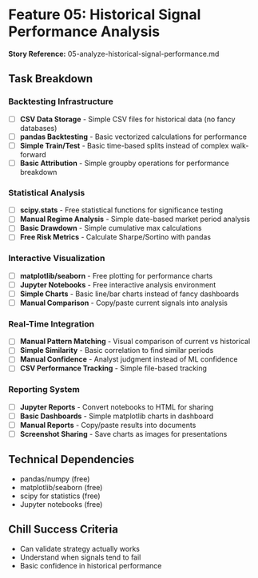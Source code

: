 # Feature 05: Historical Signal Performance Analysis
**Story Reference:** 05-analyze-historical-signal-performance.md

## Task Breakdown

### Backtesting Infrastructure
- [ ] **CSV Data Storage** - Simple CSV files for historical data (no fancy databases)
- [ ] **pandas Backtesting** - Basic vectorized calculations for performance
- [ ] **Simple Train/Test** - Basic time-based splits instead of complex walk-forward
- [ ] **Basic Attribution** - Simple groupby operations for performance breakdown

### Statistical Analysis
- [ ] **scipy.stats** - Free statistical functions for significance testing
- [ ] **Manual Regime Analysis** - Simple date-based market period analysis
- [ ] **Basic Drawdown** - Simple cumulative max calculations
- [ ] **Free Risk Metrics** - Calculate Sharpe/Sortino with pandas

### Interactive Visualization
- [ ] **matplotlib/seaborn** - Free plotting for performance charts
- [ ] **Jupyter Notebooks** - Free interactive analysis environment
- [ ] **Simple Charts** - Basic line/bar charts instead of fancy dashboards
- [ ] **Manual Comparison** - Copy/paste current signals into analysis

### Real-Time Integration
- [ ] **Manual Pattern Matching** - Visual comparison of current vs historical
- [ ] **Simple Similarity** - Basic correlation to find similar periods
- [ ] **Manual Confidence** - Analyst judgment instead of ML confidence
- [ ] **CSV Performance Tracking** - Simple file-based tracking

### Reporting System
- [ ] **Jupyter Reports** - Convert notebooks to HTML for sharing
- [ ] **Basic Dashboards** - Simple matplotlib charts in dashboard
- [ ] **Manual Reports** - Copy/paste results into documents
- [ ] **Screenshot Sharing** - Save charts as images for presentations

## Technical Dependencies
- pandas/numpy (free)
- matplotlib/seaborn (free)
- scipy for statistics (free)
- Jupyter notebooks (free)

## Chill Success Criteria
- Can validate strategy actually works
- Understand when signals tend to fail
- Basic confidence in historical performance
